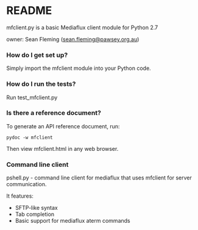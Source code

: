 # README #

mfclient.py is a basic Mediaflux client module for Python 2.7

owner: Sean Fleming (sean.fleming@pawsey.org.au)


### How do I get set up? ###

Simply import the mfclient module into your Python code.


### How do I run the tests? ###

Run test_mfclient.py

### Is there a reference document? ###

To generate an API reference document, run:

    pydoc -w mfclient

Then view mfclient.html in any web browser.


### Command line client ###

pshell.py - command line client for mediaflux that uses mfclient for server communication.

It features:

* SFTP-like syntax
* Tab completion
* Basic support for mediaflux aterm commands